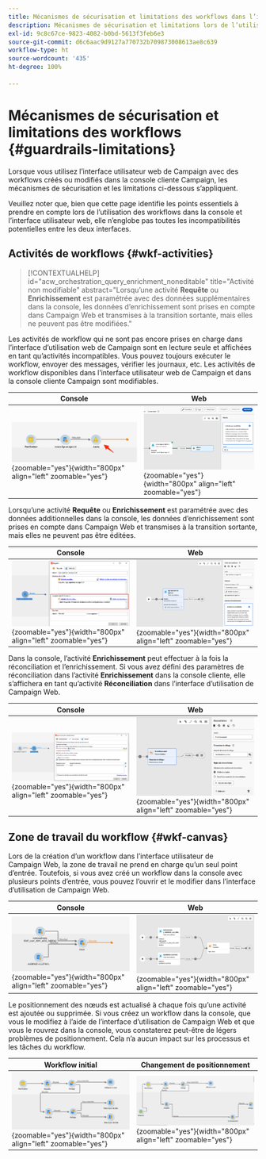 ```yaml
---
title: Mécanismes de sécurisation et limitations des workflows dans l’interface utilisateur web de Campaign
description: Mécanismes de sécurisation et limitations lors de l’utilisation de workflows dans l’interface utilisateur web de Campaign
exl-id: 9c8c67ce-9823-4082-b0bd-5613f3feb6e3
source-git-commit: d6c6aac9d9127a770732b709873008613ae8c639
workflow-type: ht
source-wordcount: '435'
ht-degree: 100%

---
```


# Mécanismes de sécurisation et limitations des workflows {#guardrails-limitations}

Lorsque vous utilisez l’interface utilisateur web de Campaign avec des workflows créés ou modifiés dans la console cliente Campaign, les mécanismes de sécurisation et les limitations ci-dessous s’appliquent.

Veuillez noter que, bien que cette page identifie les points essentiels à prendre en compte lors de l’utilisation des workflows dans la console et l’interface utilisateur web, elle n’englobe pas toutes les incompatibilités potentielles entre les deux interfaces.

## Activités de workflows {#wkf-activities}

>[!CONTEXTUALHELP]
>id="acw_orchestration_query_enrichment_noneditable"
>title="Activité non modifiable"
>abstract="Lorsqu’une activité **Requête** ou **Enrichissement** est paramétrée avec des données supplémentaires dans la console, les données d’enrichissement sont prises en compte dans Campaign Web et transmises à la transition sortante, mais elles ne peuvent pas être modifiées."

Les activités de workflow qui ne sont pas encore prises en charge dans l’interface d’utilisation web de Campaign sont en lecture seule et affichées en tant qu’activités incompatibles. Vous pouvez toujours exécuter le workflow, envoyer des messages, vérifier les journaux, etc. Les activités de workflow disponibles dans l’interface utilisateur web de Campaign et dans la console cliente Campaign sont modifiables.

| Console | Web |
| --- | --- |
| ![Capture d’écran montrant les limites des activités dans la console](assets/limitations-activities-console.png){zoomable="yes"}{width="800px" align="left" zoomable="yes"} | ![Capture d’écran montrant les limites des activités dans l’interface web](assets/limitations-activities-web.png){zoomable="yes"}{width="800px" align="left" zoomable="yes"} |

Lorsqu’une activité **Requête** ou **Enrichissement** est paramétrée avec des données additionnelles dans la console, les données d’enrichissement sont prises en compte dans Campaign Web et transmises à la transition sortante, mais elles ne peuvent pas être éditées.

| Console | Web |
| --- | --- |
| ![Capture d’écran montrant les limites des options dans la console](assets/limitations-options-console.png){zoomable="yes"}{width="800px" align="left" zoomable="yes"} | ![Capture d’écran montrant les limites des options dans l’interface web](assets/limitations-options-web.png){zoomable="yes"}{width="800px" align="left" zoomable="yes"} |

Dans la console, l’activité **Enrichissement** peut effectuer à la fois la réconciliation et l’enrichissement. Si vous avez défini des paramètres de réconciliation dans l’activité **Enrichissement** dans la console cliente, elle s’affichera en tant qu’activité **Réconciliation** dans l’interface d’utilisation de Campaign Web.

| Console | Web |
| --- | --- |
| ![Capture d’écran montrant l’activité d’enrichissement dans la console](assets/limitations-enrichment-console.png){zoomable="yes"}{width="800px" align="left" zoomable="yes"} | ![Capture d’écran montrant l’activité d’enrichissement dans l’interface web](assets/limitations-enrichment-web.png){zoomable="yes"}{width="800px" align="left" zoomable="yes"} |

## Zone de travail du workflow {#wkf-canvas}

Lors de la création d’un workflow dans l’interface utilisateur de Campaign Web, la zone de travail ne prend en charge qu’un seul point d’entrée. Toutefois, si vous avez créé un workflow dans la console avec plusieurs points d’entrée, vous pouvez l’ouvrir et le modifier dans l’interface d’utilisation de Campaign Web.

| Console | Web |
| --- | --- |
| ![Capture d’écran montrant plusieurs points d’entrée dans la console](assets/limitations-multiple-console.png){zoomable="yes"}{width="800px" align="left" zoomable="yes"} | ![Capture d’écran montrant plusieurs points d’entrée dans l’interface web](assets/limitations-multiple-web.png){zoomable="yes"}{width="800px" align="left" zoomable="yes"} |

Le positionnement des nœuds est actualisé à chaque fois qu’une activité est ajoutée ou supprimée. Si vous créez un workflow dans la console, que vous le modifiez à l’aide de l’interface d’utilisation de Campaign Web et que vous le rouvrez dans la console, vous constaterez peut-être de légers problèmes de positionnement. Cela n’a aucun impact sur les processus et les tâches du workflow.

| Workflow initial | Changement de positionnement |
| --- | --- |
| ![Capture d’écran montrant le positionnement initial du workflow](assets/limitations-positioning1.png){zoomable="yes"}{width="800px" align="left" zoomable="yes"} | ![Capture d’écran montrant les changements de positionnement après modifications](assets/limitations-positioning2.png){zoomable="yes"}{width="800px" align="left" zoomable="yes"} |